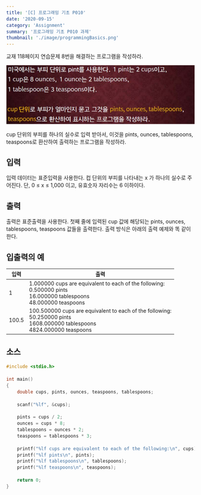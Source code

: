 ```yaml
---
title: '[C] 프로그래밍 기초 P010'
date: '2020-09-15'
category: 'Assignment'
summary: '프로그래밍 기초 P010 과제'
thumbnail: './image/programmingBasics.png'
---
```

교재 118페이지 연습문제 8번을 해결하는 프로그램을 작성하라.

![Problem](./image/pba/p010.jpg)

cup 단위의 부피를 하나의 실수로 입력 받아서, 이것을 pints, ounces, tablespoons, teaspoons로 환산하여 출력하는 프로그램을 작성하라.


## 입력
입력 데이터는 표준입력을 사용한다. 컵 단위의 부피를 나타내는 x 가 하나의 실수로 주어진다. 단, 0 ≤ x ≤ 1,000 이고, 유효숫자 자리수는 6 이하이다.

## 출력
출력은 표준출력을 사용한다. 첫째 줄에 입력된 cup 값에 해당되는 pints, ounces, tablespoons, teaspoons 값들을 출력한다. 출력 방식은 아래의 출력 예제와 똑 같이 한다.


## 입출력의 예

|입력|출력|
|---|---|
|1|1.000000 cups are equivalent to each of the following:<br>0.500000 pints<br>16.000000 tablespoons<br>48.000000 teaspoons|
|100.5|100.500000 cups are equivalent to each of the following:<br>50.250000 pints<br>1608.000000 tablespoons<br>4824.000000 teaspoons|

## 소스

```c
#include <stdio.h>

int main()
{
	double cups, pints, ounces, teaspoons, tablespoons;
	
	scanf("%lf", &cups);
	
	pints = cups / 2;
	ounces = cups * 8;
	tablespoons = ounces * 2;
	teaspoons = tablespoons * 3;
	
	printf("%lf cups are equivalent to each of the following:\n", cups);
	printf("%lf pints\n", pints);
	printf("%lf tablespoons\n", tablespoons);
	printf("%lf teaspoons\n", teaspoons);
	
	return 0;
}
```